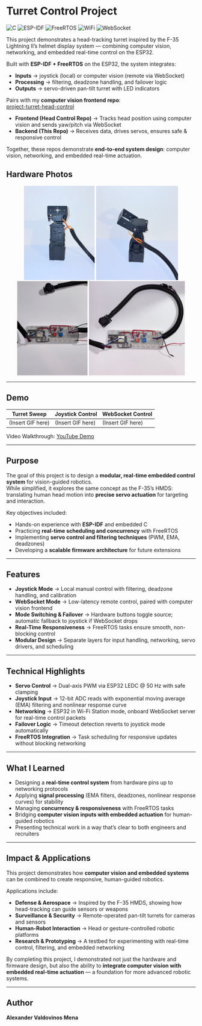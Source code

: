 # Turret Control Project

![C](https://img.shields.io/badge/Language-C-blue)
![ESP-IDF](https://img.shields.io/badge/Framework-ESP--IDF-green)
![FreeRTOS](https://img.shields.io/badge/RTOS-FreeRTOS-orange)
![WiFi](https://img.shields.io/badge/Connectivity-WiFi-lightgrey)
![WebSocket](https://img.shields.io/badge/Protocol-WebSocket-purple)

This project demonstrates a head-tracking turret inspired by the F-35 Lightning II’s helmet display system — combining computer vision, networking, and embedded real-time control on the ESP32.

Built with **ESP-IDF + FreeRTOS** on the ESP32, the system integrates:  
- **Inputs** → joystick (local) or computer vision (remote via WebSocket)  
- **Processing** → filtering, deadzone handling, and failover logic  
- **Outputs** → servo-driven pan-tilt turret with LED indicators  

Pairs with my **computer vision frontend repo**:  
[project-turret-head-control](https://github.com/Alexander-v22/project-turret-head-control)  

- **Frontend (Head Control Repo)** → Tracks head position using computer vision and sends yaw/pitch via WebSocket  
- **Backend (This Repo)** → Receives data, drives servos, ensures safe & responsive control  

Together, these repos demonstrate **end-to-end system design**: computer vision, networking, and embedded real-time actuation.  

## Hardware Photos

<p align="center">
  <img src="assets/front-turret-view.jpeg" alt="Turret – front view" height="250">
  <img src="assets/side-turret-view.jpeg" alt="Turret – side view" height="250">
  <img src="assets/breadboard.jpeg" alt="Breadboard overview" height="250">
  <img src="assets/joystick.jpeg" alt="Breadboard with joystick" height="250">
</p>

---

## Demo

| Turret Sweep | Joystick Control | WebSocket Control |
|--------------|-----------------|-------------------|
| (Insert GIF here) | (Insert GIF here) | (Insert GIF here) |

Video Walkthrough: [YouTube Demo](https://youtu.be/your-demo-link)

---

## Purpose

The goal of this project is to design a **modular, real-time embedded control system** for vision-guided robotics.  
While simplified, it explores the same concept as the F-35’s HMDS: translating human head motion into **precise servo actuation** for targeting and interaction.  

Key objectives included:  
- Hands-on experience with **ESP-IDF** and embedded C  
- Practicing **real-time scheduling and concurrency** with FreeRTOS  
- Implementing **servo control and filtering techniques** (PWM, EMA, deadzones)  
- Developing a **scalable firmware architecture** for future extensions  

---

## Features

- **Joystick Mode** → Local manual control with filtering, deadzone handling, and calibration  
- **WebSocket Mode** → Low-latency remote control, paired with computer vision frontend  
- **Mode Switching & Failover** → Hardware buttons toggle source; automatic fallback to joystick if WebSocket drops  
- **Real-Time Responsiveness** → FreeRTOS tasks ensure smooth, non-blocking control  
- **Modular Design** → Separate layers for input handling, networking, servo drivers, and scheduling  

---

## Technical Highlights

- **Servo Control** → Dual-axis PWM via ESP32 LEDC @ 50 Hz with safe clamping  
- **Joystick Input** → 12-bit ADC reads with exponential moving average (EMA) filtering and nonlinear response curve  
- **Networking** → ESP32 in Wi-Fi Station mode, onboard WebSocket server for real-time control packets  
- **Failover Logic** → Timeout detection reverts to joystick mode automatically  
- **FreeRTOS Integration** → Task scheduling for responsive updates without blocking networking  

---

## What I Learned

- Designing a **real-time control system** from hardware pins up to networking protocols  
- Applying **signal processing** (EMA filters, deadzones, nonlinear response curves) for stability  
- Managing **concurrency & responsiveness** with FreeRTOS tasks  
- Bridging **computer vision inputs with embedded actuation** for human-guided robotics  
- Presenting technical work in a way that’s clear to both engineers and recruiters  

---

## Impact & Applications

This project demonstrates how **computer vision and embedded systems** can be combined to create responsive, human-guided robotics.  

Applications include:  
- **Defense & Aerospace** → Inspired by the F-35 HMDS, showing how head-tracking can guide sensors or weapons  
- **Surveillance & Security** → Remote-operated pan-tilt turrets for cameras and sensors  
- **Human-Robot Interaction** → Head or gesture-controlled robotic platforms  
- **Research & Prototyping** → A testbed for experimenting with real-time control, filtering, and embedded networking  

By completing this project, I demonstrated not just the hardware and firmware design, but also the ability to **integrate computer vision with embedded real-time actuation** — a foundation for more advanced robotic systems.  

---

## Author

**Alexander Valdovinos Mena**


